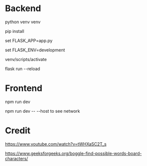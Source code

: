 # Backend


python venv venv


pip install


set FLASK_APP=app.py

set FLASK_ENV=development


venv/scripts/activate

flask run --reload



# Frontend

npm run dev

npm run dev -- --host to see network


# Credit

https://www.youtube.com/watch?v=tWHXaSC2T_s

https://www.geeksforgeeks.org/boggle-find-possible-words-board-characters/
